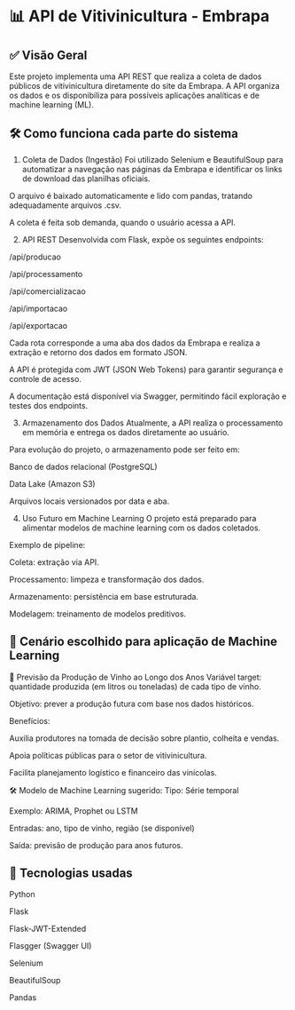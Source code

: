 # 📊 API de Vitivinicultura - Embrapa
## ✅ Visão Geral
Este projeto implementa uma API REST que realiza a coleta de dados públicos de vitivinicultura diretamente do site da Embrapa. A API organiza os dados e os disponibiliza para possíveis aplicações analíticas e de machine learning (ML).

## 🛠️ Como funciona cada parte do sistema
1. Coleta de Dados (Ingestão)
Foi utilizado Selenium e BeautifulSoup para automatizar a navegação nas páginas da Embrapa e identificar os links de download das planilhas oficiais.

O arquivo é baixado automaticamente e lido com pandas, tratando adequadamente arquivos .csv.

A coleta é feita sob demanda, quando o usuário acessa a API.

2. API REST
Desenvolvida com Flask, expõe os seguintes endpoints:

/api/producao

/api/processamento

/api/comercializacao

/api/importacao

/api/exportacao

Cada rota corresponde a uma aba dos dados da Embrapa e realiza a extração e retorno dos dados em formato JSON.

A API é protegida com JWT (JSON Web Tokens) para garantir segurança e controle de acesso.

A documentação está disponível via Swagger, permitindo fácil exploração e testes dos endpoints.

3. Armazenamento dos Dados
Atualmente, a API realiza o processamento em memória e entrega os dados diretamente ao usuário.

Para evolução do projeto, o armazenamento pode ser feito em:

Banco de dados relacional (PostgreSQL)

Data Lake (Amazon S3)

Arquivos locais versionados por data e aba.

4. Uso Futuro em Machine Learning
O projeto está preparado para alimentar modelos de machine learning com os dados coletados.

Exemplo de pipeline:

Coleta: extração via API.

Processamento: limpeza e transformação dos dados.

Armazenamento: persistência em base estruturada.

Modelagem: treinamento de modelos preditivos.

## 🤖 Cenário escolhido para aplicação de Machine Learning
🎯 Previsão da Produção de Vinho ao Longo dos Anos
Variável target: quantidade produzida (em litros ou toneladas) de cada tipo de vinho.

Objetivo: prever a produção futura com base nos dados históricos.

Benefícios:

Auxilia produtores na tomada de decisão sobre plantio, colheita e vendas.

Apoia políticas públicas para o setor de vitivinicultura.

Facilita planejamento logístico e financeiro das vinícolas.

🛠️ Modelo de Machine Learning sugerido:
Tipo: Série temporal

Exemplo: ARIMA, Prophet ou LSTM

Entradas: ano, tipo de vinho, região (se disponível)

Saída: previsão de produção para anos futuros.

## 📄 Tecnologias usadas
Python

Flask

Flask-JWT-Extended

Flasgger (Swagger UI)

Selenium

BeautifulSoup

Pandas

